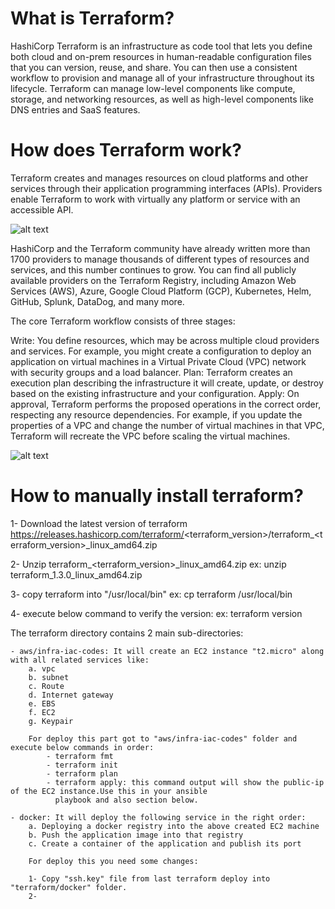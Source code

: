 # What is Terraform?

HashiCorp Terraform is an infrastructure as code tool that lets you define both cloud and on-prem
resources in human-readable configuration files that you can version, reuse, and share. You can 
then use a consistent workflow to provision and manage all of your infrastructure throughout its 
lifecycle. Terraform can manage low-level components like compute, storage, and networking resources,
as well as high-level components like DNS entries and SaaS features.

# How does Terraform work?

Terraform creates and manages resources on cloud platforms and other services through their application 
programming interfaces (APIs). Providers enable Terraform to work with virtually any platform or service 
with an accessible API.

![alt text](https://content.hashicorp.com/api/assets?product=terraform&version=refs%2Fheads%2Fv1.3&asset=website%2Fimg%2Fdocs%2Fintro-terraform-apis.png&width=2048&height=644)

HashiCorp and the Terraform community have already written more than 1700 providers to manage thousands of different types of resources and services, and this number continues to grow. You can find all publicly available providers on the Terraform Registry, including Amazon Web Services (AWS), Azure, Google Cloud Platform (GCP), Kubernetes, Helm, GitHub, Splunk, DataDog, and many more.

The core Terraform workflow consists of three stages:

Write: You define resources, which may be across multiple cloud providers and services. For example, you might create a configuration to deploy an application on virtual machines in a Virtual Private Cloud (VPC) network with security groups and a load balancer.
Plan: Terraform creates an execution plan describing the infrastructure it will create, update, or destroy based on the existing infrastructure and your configuration.
Apply: On approval, Terraform performs the proposed operations in the correct order, respecting any resource dependencies. For example, if you update the properties of a VPC and change the number of virtual machines in that VPC, Terraform will recreate the VPC before scaling the virtual machines.

![alt text](https://content.hashicorp.com/api/assets?product=terraform&version=refs%2Fheads%2Fv1.3&asset=website%2Fimg%2Fdocs%2Fintro-terraform-workflow.png&width=2038&height=1773)

# How to manually install terraform?

1- Download the latest version of terraform https://releases.hashicorp.com/terraform/<terraform_version>/terraform_<terraform_version>_linux_amd64.zip

2- Unzip terraform_<terraform_version>_linux_amd64.zip
    ex: unzip terraform_1.3.0_linux_amd64.zip

3- copy terraform into "/usr/local/bin"
    ex: cp terraform /usr/local/bin

4- execute below command to verify the version:
    ex: terraform version

The terraform directory contains 2 main sub-directories:
    
    - aws/infra-iac-codes: It will create an EC2 instance "t2.micro" along with all related services like:
        a. vpc
        b. subnet
        c. Route
        d. Internet gateway
        e. EBS
        f. EC2
        g. Keypair

        For deploy this part got to "aws/infra-iac-codes" folder and execute below commands in order:
            - terraform fmt
            - terraform init
            - terraform plan
            - terraform apply: this command output will show the public-ip of the EC2 instance.Use this in your ansible 
              playbook and also section below. 

    - docker: It will deploy the following service in the right order:
        a. Deploying a docker registry into the above created EC2 machine
        b. Push the application image into that registry
        c. Create a container of the application and publish its port

        For deploy this you need some changes:

        1- Copy "ssh.key" file from last terraform deploy into "terraform/docker" folder.
        2- 

